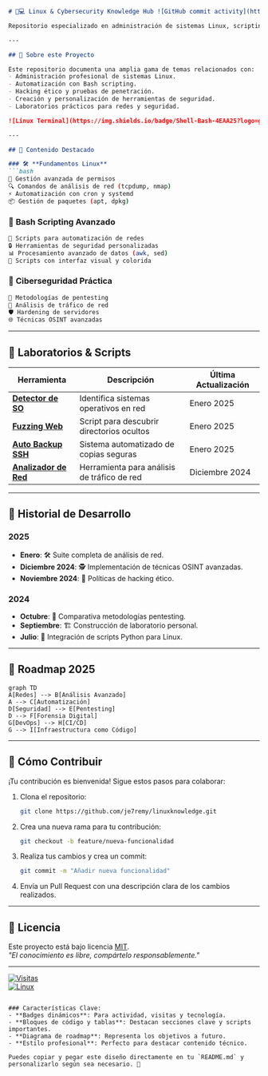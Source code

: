 

````markdown
# 🐧💻 Linux & Cybersecurity Knowledge Hub ![GitHub commit activity](https://img.shields.io/github/commit-activity/m/je7remy/linuxknowledge?color=blue&label=Updates)  

Repositorio especializado en administración de sistemas Linux, scripting avanzado y técnicas de ciberseguridad.  

---

## 📌 Sobre este Proyecto  

Este repositorio documenta una amplia gama de temas relacionados con:  
- Administración profesional de sistemas Linux.  
- Automatización con Bash scripting.  
- Hacking ético y pruebas de penetración.  
- Creación y personalización de herramientas de seguridad.  
- Laboratorios prácticos para redes y seguridad.  

![Linux Terminal](https://img.shields.io/badge/Shell-Bash-4EAA25?logo=gnu-bash&logoColor=white) ![Cybersecurity](https://img.shields.io/badge/Ciberseguridad-Pentesting-red) ![Tools](https://img.shields.io/badge/Herramientas-TCPdump%20|%20Wireshark%20|%20Nmap-orange)  

---

## 🚀 Contenido Destacado  

### 🛠️ **Fundamentos Linux**  
```bash
📂 Gestión avanzada de permisos  
🔍 Comandos de análisis de red (tcpdump, nmap)  
⚡ Automatización con cron y systemd  
📦 Gestión de paquetes (apt, dpkg)  
````

### 🧠 **Bash Scripting Avanzado**

```bash
🔄 Scripts para automatización de redes  
🔒 Herramientas de seguridad personalizadas  
📊 Procesamiento avanzado de datos (awk, sed)  
🎨 Scripts con interfaz visual y colorida  
```

### 🔐 **Ciberseguridad Práctica**

```bash
🔎 Metodologías de pentesting  
📡 Análisis de tráfico de red  
🛡️ Hardening de servidores  
🌐 Técnicas OSINT avanzadas  
```

---

## 🧪 Laboratorios & Scripts

|**Herramienta**|**Descripción**|**Última Actualización**|
|---|---|---|
|**[Detector de SO](https://chatgpt.com/c/lab/detector-so)**|Identifica sistemas operativos en red|Enero 2025|
|**[Fuzzing Web](https://chatgpt.com/c/scripts/web-fuzzer)**|Script para descubrir directorios ocultos|Enero 2025|
|**[Auto Backup SSH](https://chatgpt.com/c/tools/ssh-backup)**|Sistema automatizado de copias seguras|Enero 2025|
|**[Analizador de Red](https://chatgpt.com/c/lab/network-analyzer)**|Herramienta para análisis de tráfico de red|Diciembre 2024|

---

## 📅 Historial de Desarrollo

### **2025**

- **Enero**: 🛠️ Suite completa de análisis de red.
- **Diciembre 2024**: 🕵️ Implementación de técnicas OSINT avanzadas.
- **Noviembre 2024**: 📜 Políticas de hacking ético.

### **2024**

- **Octubre**: 🔄 Comparativa metodologías pentesting.
- **Septiembre**: 🏗️ Construcción de laboratorio personal.
- **Julio**: 🐍 Integración de scripts Python para Linux.

---

## 🌟 Roadmap 2025

```mermaid
graph TD
A[Redes] --> B[Análisis Avanzado]
A --> C[Automatización]
D[Seguridad] --> E[Pentesting]
D --> F[Forensia Digital]
G[DevOps] --> H[CI/CD]
G --> I[Infraestructura como Código]
```

---

## 🤝 Cómo Contribuir

¡Tu contribución es bienvenida! Sigue estos pasos para colaborar:

1. Clona el repositorio:
    
    ```bash
    git clone https://github.com/je7remy/linuxknowledge.git
    ```
    
2. Crea una nueva rama para tu contribución:
    
    ```bash
    git checkout -b feature/nueva-funcionalidad
    ```
    
3. Realiza tus cambios y crea un commit:
    
    ```bash
    git commit -m "Añadir nueva funcionalidad"
    ```
    
4. Envía un Pull Request con una descripción clara de los cambios realizados.

---

## 📜 Licencia

Este proyecto está bajo licencia [MIT](https://chatgpt.com/c/LICENSE).  
_"El conocimiento es libre, compártelo responsablemente."_

---

[![Visitas](https://komarev.com/ghpvc/?username=je7remy&label=Visitas%20al%20Repo&color=blueviolet)](https://github.com/je7remy/linuxknowledge)  
[![Linux](https://img.shields.io/badge/Powered%20by-Linux-FCC624?style=flat&logo=linux)](https://www.linux.org/)

```

### Características Clave:
- **Badges dinámicos**: Para actividad, visitas y tecnología.  
- **Bloques de código y tablas**: Destacan secciones clave y scripts importantes.  
- **Diagrama de roadmap**: Representa los objetivos a futuro.  
- **Estilo profesional**: Perfecto para destacar contenido técnico.  

Puedes copiar y pegar este diseño directamente en tu `README.md` y personalizarlo según sea necesario. 🚀
```